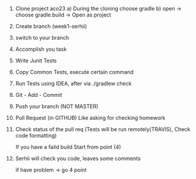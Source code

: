 1. Clone project aco23
	a) During the cloning choose gradle
	b) open -> choose gradle.build -> Open as project

2. Create branch (week1-serhii)

3. switch to your branch

4. Accomplish you task

5. Write Junit Tests

6. Copy Common Tests, execute certain command

7. Run Tests using IDEA, after via ./gradlew check

8. Git - Add - Commit

9. Push your branch (NOT MASTER)

10. Pull Request (in GITHUB) Like asking for checking homework

11. Check status of the pull req (Tests will be run remotely(TRAVIS), Check code formatting)

	If you have a faild build 
	Start from point (4)

12. Serhii will check you code, leaves some comments

	if have problem -> go 4 point

